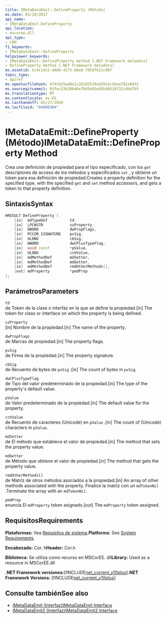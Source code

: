 ```yaml
---
title: IMetaDataEmit::DefineProperty (Método)
ms.date: 03/30/2017
api_name:
- IMetaDataEmit.DefineProperty
api_location:
- mscoree.dll
api_type:
- COM
f1_keywords:
- IMetaDataEmit::DefineProperty
helpviewer_keywords:
- IMetaDataEmit::DefineProperty method [.NET Framework metadata]
- DefineProperty method [.NET Framework metadata]
ms.assetid: 5c4c1dc2-d40d-4173-bbe6-7058fb21c98f
topic_type:
- apiref
ms.openlocfilehash: 479cb25ad8e1c263d3539a4203ac5bea781eb931
ms.sourcegitcommit: 03fec33630b46e78d5e81e91b40518f32c4bd7b5
ms.translationtype: MT
ms.contentlocale: es-ES
ms.lasthandoff: 05/27/2020
ms.locfileid: "84009384"
---
```

# <a name="imetadataemitdefineproperty-method"></a><span data-ttu-id="9404c-102">IMetaDataEmit::DefineProperty (Método)</span><span class="sxs-lookup"><span data-stu-id="9404c-102">IMetaDataEmit::DefineProperty Method</span></span>
<span data-ttu-id="9404c-103">Crea una definición de propiedad para el tipo especificado, con los `get` descriptores de acceso de los métodos y especificados `set` , y obtiene un token para esa definición de propiedad.</span><span class="sxs-lookup"><span data-stu-id="9404c-103">Creates a property definition for the specified type, with the specified `get` and `set` method accessors, and gets a token to that property definition.</span></span>  
  
## <a name="syntax"></a><span data-ttu-id="9404c-104">Sintaxis</span><span class="sxs-lookup"><span data-stu-id="9404c-104">Syntax</span></span>  
  
```cpp  
HRESULT DefineProperty (
    [in]  mdTypeDef          td,
    [in]  LPCWSTR            szProperty,
    [in]  DWORD              dwPropFlags,
    [in]  PCCOR_SIGNATURE    pvSig,
    [in]  ULONG              cbSig,
    [in]  DWORD              dwCPlusTypeFlag,
    [in]  void const         *pValue,
    [in]  ULONG              cchValue,
    [in]  mdMethodDef        mdSetter,
    [in]  mdMethodDef        mdGetter,
    [in]  mdMethodDef        rmdOtherMethods[],
    [out] mdProperty         *pmdProp
);  
```  
  
## <a name="parameters"></a><span data-ttu-id="9404c-105">Parámetros</span><span class="sxs-lookup"><span data-stu-id="9404c-105">Parameters</span></span>  
 `td`  
 <span data-ttu-id="9404c-106">de Token de la clase o interfaz en la que se define la propiedad.</span><span class="sxs-lookup"><span data-stu-id="9404c-106">[in] The token for class or interface on which the property is being defined.</span></span>  
  
 `szProperty`  
 <span data-ttu-id="9404c-107">[in] Nombre de la propiedad.</span><span class="sxs-lookup"><span data-stu-id="9404c-107">[in] The name of the property.</span></span>  
  
 `dwPropFlags`  
 <span data-ttu-id="9404c-108">de Marcas de propiedad.</span><span class="sxs-lookup"><span data-stu-id="9404c-108">[in] The property flags.</span></span>  
  
 `pvSig`  
 <span data-ttu-id="9404c-109">de Firma de la propiedad.</span><span class="sxs-lookup"><span data-stu-id="9404c-109">[in] The property signature.</span></span>  
  
 `cbSig`  
 <span data-ttu-id="9404c-110">de Recuento de bytes de `pvSig` .</span><span class="sxs-lookup"><span data-stu-id="9404c-110">[in] The count of bytes in `pvSig`.</span></span>  
  
 `dwCPlusTypeFlag`  
 <span data-ttu-id="9404c-111">de Tipo del valor predeterminado de la propiedad.</span><span class="sxs-lookup"><span data-stu-id="9404c-111">[in] The type of the property's default value.</span></span>  
  
 `pValue`  
 <span data-ttu-id="9404c-112">de Valor predeterminado de la propiedad.</span><span class="sxs-lookup"><span data-stu-id="9404c-112">[in] The default value for the property.</span></span>  
  
 `cchValue`  
 <span data-ttu-id="9404c-113">de Recuento de caracteres (Unicode) en `pValue` .</span><span class="sxs-lookup"><span data-stu-id="9404c-113">[in] The count of (Unicode) characters in `pValue`.</span></span>  
  
 `mdSetter`  
 <span data-ttu-id="9404c-114">de El método que establece el valor de propiedad.</span><span class="sxs-lookup"><span data-stu-id="9404c-114">[in] The method that sets the property value.</span></span>  
  
 `mdGetter`  
 <span data-ttu-id="9404c-115">de Método que obtiene el valor de propiedad.</span><span class="sxs-lookup"><span data-stu-id="9404c-115">[in] The method that gets the property value.</span></span>  
  
 `rmdOtherMethods[]`  
 <span data-ttu-id="9404c-116">de Matriz de otros métodos asociados a la propiedad.</span><span class="sxs-lookup"><span data-stu-id="9404c-116">[in] An array of other methods associated with the property.</span></span> <span data-ttu-id="9404c-117">Finalice la matriz con un `mdTokenNil` .</span><span class="sxs-lookup"><span data-stu-id="9404c-117">Terminate the array with an `mdTokenNil`.</span></span>  
  
 `pmdProp`  
 <span data-ttu-id="9404c-118">enuncia El `mdProperty` token asignado.</span><span class="sxs-lookup"><span data-stu-id="9404c-118">[out] The `mdProperty` token assigned.</span></span>  
  
## <a name="requirements"></a><span data-ttu-id="9404c-119">Requisitos</span><span class="sxs-lookup"><span data-stu-id="9404c-119">Requirements</span></span>  
 <span data-ttu-id="9404c-120">**Plataformas:** Vea [Requisitos de sistema](../../get-started/system-requirements.md).</span><span class="sxs-lookup"><span data-stu-id="9404c-120">**Platforms:** See [System Requirements](../../get-started/system-requirements.md).</span></span>  
  
 <span data-ttu-id="9404c-121">**Encabezado:** Cor. h</span><span class="sxs-lookup"><span data-stu-id="9404c-121">**Header:** Cor.h</span></span>  
  
 <span data-ttu-id="9404c-122">**Biblioteca:** Se utiliza como recurso en MSCorEE. dll</span><span class="sxs-lookup"><span data-stu-id="9404c-122">**Library:** Used as a resource in MSCorEE.dll</span></span>  
  
 <span data-ttu-id="9404c-123">**.NET Framework versiones:**[!INCLUDE[net_current_v10plus](../../../../includes/net-current-v10plus-md.md)]</span><span class="sxs-lookup"><span data-stu-id="9404c-123">**.NET Framework Versions:** [!INCLUDE[net_current_v10plus](../../../../includes/net-current-v10plus-md.md)]</span></span>  
  
## <a name="see-also"></a><span data-ttu-id="9404c-124">Consulte también</span><span class="sxs-lookup"><span data-stu-id="9404c-124">See also</span></span>

- [<span data-ttu-id="9404c-125">IMetaDataEmit (Interfaz)</span><span class="sxs-lookup"><span data-stu-id="9404c-125">IMetaDataEmit Interface</span></span>](imetadataemit-interface.md)
- [<span data-ttu-id="9404c-126">IMetaDataEmit2 (Interfaz)</span><span class="sxs-lookup"><span data-stu-id="9404c-126">IMetaDataEmit2 Interface</span></span>](imetadataemit2-interface.md)
